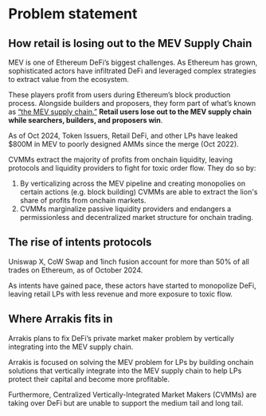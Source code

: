 # Problem statement


## How retail is losing out to the MEV Supply Chain

MEV is one of Ethereum DeFi’s biggest challenges. As Ethereum has grown, sophisticated actors have infiltrated DeFi and leveraged complex strategies to extract value from the ecosystem.

These players profit from users during Ethereum’s block production process. Alongside builders and proposers, they form part of what’s known as [“the MEV supply chain.”](https://mirror.xyz/0x929fCf268A62e684221f1e39B8b6ddA2f0dA4AeC/_vHKmPZNKumuF15yp4RlCYPVnCzbS7ciIFyjY6wIpzg) **Retail users lose out to the MEV supply chain while searchers, builders, and proposers win**.

As of Oct 2024, Token Issuers, Retail DeFi, and other LPs have leaked $800M in MEV to poorly designed AMMs since the merge (Oct 2022).

CVMMs extract the majority of profits from onchain liquidity, leaving protocols and liquidity providers to fight for toxic order flow. They do so by:
1. By verticalizing across the MEV pipeline and creating monopolies on certain actions (e.g. block building) CVMMs are able to extract the lion's share of profits from onchain markets. 
2. CVMMs marginalize passive liquidity providers and endangers a permissionless and decentralized market structure for onchain trading.

## The rise of intents protocols

Uniswap X, CoW Swap and 1inch fusion account for more than 50% of all trades on Ethereum, as of October 2024.

As intents have gained pace, these actors have started to monopolize DeFi, leaving retail LPs with less revenue and more exposure to toxic flow.

## Where Arrakis fits in

Arrakis plans to fix DeFi’s private market maker problem by vertically integrating into the MEV supply chain.

Arrakis is focused on solving the MEV problem for LPs by building onchain solutions that vertically integrate into the MEV supply chain to help LPs protect their capital and become more profitable.

Furthermore, Centralized Vertically-Integrated Market Makers (CVMMs) are taking over DeFi but are unable to support the medium tail and long tail.
